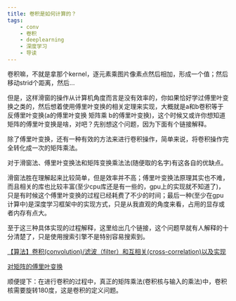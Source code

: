 ```yaml
---
title: 卷积是如何计算的？
tags: 
    - conv
    - 卷积
    - deeplearning
    - 深度学习
    - 导读
---
```


卷积嘛，不就是拿那个kernel，逐元素乘图片像素点然后相加，形成一个值；然后移动strid个距离，然后...

但是，这样滑窗的操作从计算机角度而言是没有效率的，你如果恰好学过傅里叶变换之类的，然后想着使用傅里叶变换的相关定理来实现，大概就是a和b卷积等于   反傅里叶变换(a的傅里叶变换 矩阵乘 b的傅里叶变换)，这个时候又或许你想知道矩阵的傅里叶变换是啥，对吧？先别想这个问题，因为下面有个链接解释。

除了傅里叶变换，还有一种有效的方法来进行卷积操作，简单来说，将卷积操作完全转化成一次的矩阵乘法。

对于滑窗法、傅里叶变换法和矩阵变换乘法法(随便取的名字)有这各自的优缺点。

滑窗法胜在理解起来比较简单，但是效率并不高；傅里叶变换法原理其实也不难，而且相关的库也比较丰富(至少cpu库还是有一些的，gpu上的实现就不知道了)，只是有时候这个傅里叶变换的过程已经耗费了不少的时间；最后一种(至少在gpu计算中)是深度学习框架中的实现方式，只是从我直观的角度来看，占用的显存或者内存有点大。

至于这三种具体实现的过程解释，这里给出几个链接，这个问题早就有人解释的十分清楚了，只是使用搜索引擎不是特别容易搜索到。

[【算法】卷积(convolution)/滤波（filter）和互相关(cross-correlation)以及实现](https://zhuanlan.zhihu.com/p/30086163)

[对矩阵的傅里叶变换](https://blog.csdn.net/sayaitachi/article/details/77678878)

顺便提下：在进行卷积的过程中，真正的矩阵乘法(卷积核与输入的乘法)中，卷积核需要旋转180度，这是卷积的定义问题。